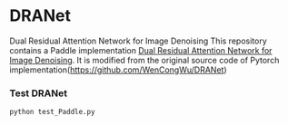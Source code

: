 # DRANet
Dual Residual Attention Network for Image Denoising
This repository contains a Paddle implementation  [Dual Residual Attention Network for Image Denoising](https://arxiv.org/abs/2305.04269).
It is modified from the original source code of Pytorch implementation(https://github.com/WenCongWu/DRANet)

###  Test DRANet

```
python test_Paddle.py
```

